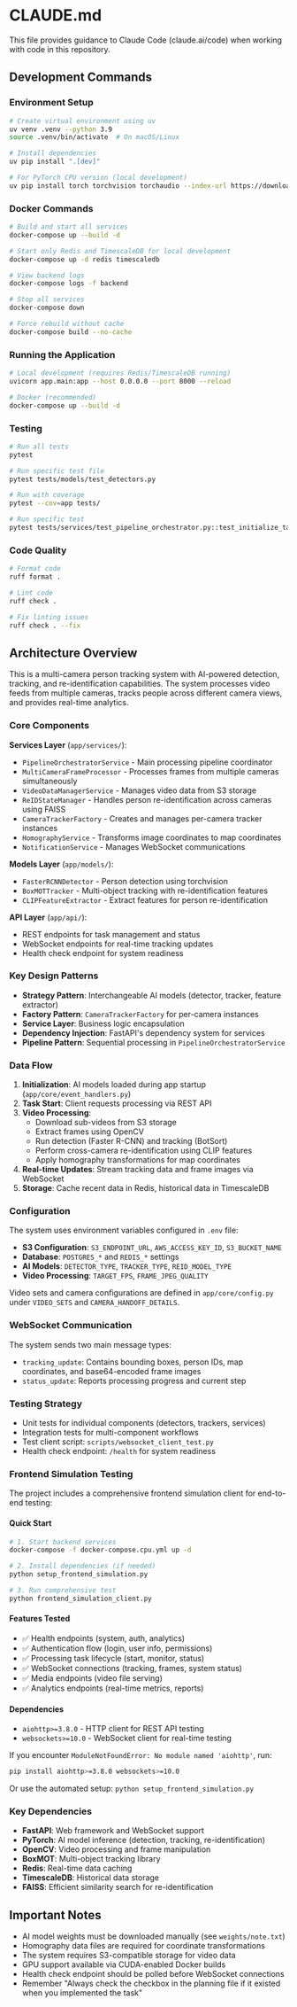 # CLAUDE.md

This file provides guidance to Claude Code (claude.ai/code) when working with code in this repository.

## Development Commands

### Environment Setup
```bash
# Create virtual environment using uv
uv venv .venv --python 3.9
source .venv/bin/activate  # On macOS/Linux

# Install dependencies
uv pip install ".[dev]"

# For PyTorch CPU version (local development)
uv pip install torch torchvision torchaudio --index-url https://download.pytorch.org/whl/cpu
```

### Docker Commands
```bash
# Build and start all services
docker-compose up --build -d

# Start only Redis and TimescaleDB for local development
docker-compose up -d redis timescaledb

# View backend logs
docker-compose logs -f backend

# Stop all services
docker-compose down

# Force rebuild without cache
docker-compose build --no-cache
```

### Running the Application
```bash
# Local development (requires Redis/TimescaleDB running)
uvicorn app.main:app --host 0.0.0.0 --port 8000 --reload

# Docker (recommended)
docker-compose up --build -d
```

### Testing
```bash
# Run all tests
pytest

# Run specific test file
pytest tests/models/test_detectors.py

# Run with coverage
pytest --cov=app tests/

# Run specific test
pytest tests/services/test_pipeline_orchestrator.py::test_initialize_task
```

### Code Quality
```bash
# Format code
ruff format .

# Lint code
ruff check .

# Fix linting issues
ruff check . --fix
```

## Architecture Overview

This is a multi-camera person tracking system with AI-powered detection, tracking, and re-identification capabilities. The system processes video feeds from multiple cameras, tracks people across different camera views, and provides real-time analytics.

### Core Components

**Services Layer** (`app/services/`):
- `PipelineOrchestratorService` - Main processing pipeline coordinator
- `MultiCameraFrameProcessor` - Processes frames from multiple cameras simultaneously
- `VideoDataManagerService` - Manages video data from S3 storage
- `ReIDStateManager` - Handles person re-identification across cameras using FAISS
- `CameraTrackerFactory` - Creates and manages per-camera tracker instances
- `HomographyService` - Transforms image coordinates to map coordinates
- `NotificationService` - Manages WebSocket communications

**Models Layer** (`app/models/`):
- `FasterRCNNDetector` - Person detection using torchvision
- `BoxMOTTracker` - Multi-object tracking with re-identification features
- `CLIPFeatureExtractor` - Extract features for person re-identification

**API Layer** (`app/api/`):
- REST endpoints for task management and status
- WebSocket endpoints for real-time tracking updates
- Health check endpoint for system readiness

### Key Design Patterns

- **Strategy Pattern**: Interchangeable AI models (detector, tracker, feature extractor)
- **Factory Pattern**: `CameraTrackerFactory` for per-camera instances
- **Service Layer**: Business logic encapsulation
- **Dependency Injection**: FastAPI's dependency system for services
- **Pipeline Pattern**: Sequential processing in `PipelineOrchestratorService`

### Data Flow

1. **Initialization**: AI models loaded during app startup (`app/core/event_handlers.py`)
2. **Task Start**: Client requests processing via REST API
3. **Video Processing**: 
   - Download sub-videos from S3 storage
   - Extract frames using OpenCV
   - Run detection (Faster R-CNN) and tracking (BotSort)
   - Perform cross-camera re-identification using CLIP features
   - Apply homography transformations for map coordinates
4. **Real-time Updates**: Stream tracking data and frame images via WebSocket
5. **Storage**: Cache recent data in Redis, historical data in TimescaleDB

### Configuration

The system uses environment variables configured in `.env` file:
- **S3 Configuration**: `S3_ENDPOINT_URL`, `AWS_ACCESS_KEY_ID`, `S3_BUCKET_NAME`
- **Database**: `POSTGRES_*` and `REDIS_*` settings
- **AI Models**: `DETECTOR_TYPE`, `TRACKER_TYPE`, `REID_MODEL_TYPE`
- **Video Processing**: `TARGET_FPS`, `FRAME_JPEG_QUALITY`

Video sets and camera configurations are defined in `app/core/config.py` under `VIDEO_SETS` and `CAMERA_HANDOFF_DETAILS`.

### WebSocket Communication

The system sends two main message types:
- `tracking_update`: Contains bounding boxes, person IDs, map coordinates, and base64-encoded frame images
- `status_update`: Reports processing progress and current step

### Testing Strategy

- Unit tests for individual components (detectors, trackers, services)
- Integration tests for multi-component workflows
- Test client script: `scripts/websocket_client_test.py`
- Health check endpoint: `/health` for system readiness

### Frontend Simulation Testing

The project includes a comprehensive frontend simulation client for end-to-end testing:

#### Quick Start
```bash
# 1. Start backend services
docker-compose -f docker-compose.cpu.yml up -d

# 2. Install dependencies (if needed)
python setup_frontend_simulation.py

# 3. Run comprehensive test
python frontend_simulation_client.py
```

#### Features Tested
- ✅ Health endpoints (system, auth, analytics)
- ✅ Authentication flow (login, user info, permissions)  
- ✅ Processing task lifecycle (start, monitor, status)
- ✅ WebSocket connections (tracking, frames, system status)
- ✅ Media endpoints (video file serving)
- ✅ Analytics endpoints (real-time metrics, reports)

#### Dependencies
- `aiohttp>=3.8.0` - HTTP client for REST API testing
- `websockets>=10.0` - WebSocket client for real-time testing

If you encounter `ModuleNotFoundError: No module named 'aiohttp'`, run:
```bash
pip install aiohttp>=3.8.0 websockets>=10.0
```
Or use the automated setup: `python setup_frontend_simulation.py`

### Key Dependencies

- **FastAPI**: Web framework and WebSocket support
- **PyTorch**: AI model inference (detection, tracking, re-identification)
- **OpenCV**: Video processing and frame manipulation
- **BoxMOT**: Multi-object tracking library
- **Redis**: Real-time data caching
- **TimescaleDB**: Historical data storage
- **FAISS**: Efficient similarity search for re-identification

## Important Notes

- AI model weights must be downloaded manually (see `weights/note.txt`)
- Homography data files are required for coordinate transformations
- The system requires S3-compatible storage for video data
- GPU support available via CUDA-enabled Docker builds
- Health check endpoint should be polled before WebSocket connections
- Remember "Always check the checkbox in the planning file if it existed when you implemented the task"